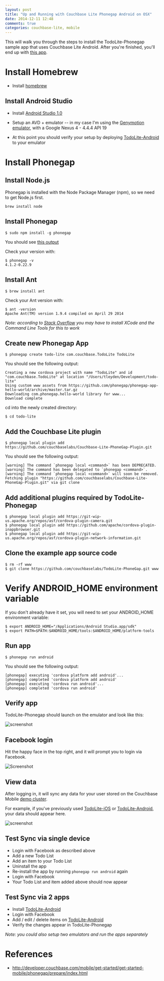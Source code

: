 ```yaml
---
layout: post
title: "Up and Running with Couchbase Lite Phonegap Android on OSX"
date: 2014-12-11 12:48
comments: true
categories: couchbase-lite, mobile
---
```


This will walk you through the steps to install the TodoLite-Phonegap sample app that uses Couchbase Lite Android.  After you're finished, you'll end up with [this app](http://tleyden-misc.s3.amazonaws.com/blog_images/TodoLitePhonegap.png).

# Install Homebrew

* Install [homebrew](http://brew.sh/)

## Install Android Studio 

* Install [Android Studio 1.0](https://developer.android.com/sdk/index.html) 

* Setup an AVD + emulator -- in my case I'm using the [Genymotion emulator](https://www.genymotion.com/), with a Google Nexus 4 - 4.4.4 API 19

* At this point you should verify your setup by deploying [TodoLite-Android](https://github.com/couchbaselabs/ToDoLite-Android) to your emulator

# Install Phonegap

## Install Node.js

Phonegap is installed with the Node Package Manager (npm), so we need to get Node.js first.

```
brew install node
```

## Install Phonegap

```
$ sudo npm install -g phonegap
```

You should see [this output](https://gist.github.com/tleyden/94bf77d084fa9a6cca0c)

Check your version with:

```
$ phonegap -v
4.1.2-0.22.9
```

## Install Ant

```
$ brew install ant
```

Check your Ant version with:

```
$ ant -version
Apache Ant(TM) version 1.9.4 compiled on April 29 2014
```

*Note: according to [Stack Overflow](http://superuser.com/questions/610157/how-do-i-install-ant-on-os-x-mavericks) you may have to install XCode and the Command Line Tools for this to work*

## Create new Phonegap App

```
$ phonegap create todo-lite com.couchbase.TodoLite TodoLite

```

You should see the following output:

    Creating a new cordova project with name "TodoLite" and id "com.couchbase.TodoLite" at location "/Users/tleyden/Development/todo-lite"
    Using custom www assets from https://github.com/phonegap/phonegap-app-hello-world/archive/master.tar.gz
    Downloading com.phonegap.hello-world library for www...
    Download complete

cd into the newly created directory:

```
$ cd todo-lite
```

## Add the Couchbase Lite plugin

```
$ phonegap local plugin add https://github.com/couchbaselabs/Couchbase-Lite-PhoneGap-Plugin.git
```

You should see the following output:

    [warning] The command `phonegap local <command>` has been DEPRECATED.
    [warning] The command has been delegated to `phonegap <command>`.
    [warning] The command `phonegap local <command>` will soon be removed.
    Fetching plugin "https://github.com/couchbaselabs/Couchbase-Lite-PhoneGap-Plugin.git" via git clone

## Add additional plugins required by TodoLite-Phonegap

```
$ phonegap local plugin add https://git-wip-us.apache.org/repos/asf/cordova-plugin-camera.git
$ phonegap local plugin add https://github.com/apache/cordova-plugin-inappbrowser.git 
$ phonegap local plugin add https://git-wip-us.apache.org/repos/asf/cordova-plugin-network-information.git
```

## Clone the example app source code

```
$ rm -rf www
$ git clone https://github.com/couchbaselabs/TodoLite-PhoneGap.git www
```

# Verify ANDROID_HOME environment variable

If you don't already have it set, you will need to set your ANDROID_HOME environment variable:

```
$ export ANDROID_HOME="/Applications/Android Studio.app/sdk"
$ export PATH=$PATH:$ANDROID_HOME/tools:$ANDROID_HOME/platform-tools
```

## Run app

```
$ phonegap run android
```

You should see the following output:

    [phonegap] executing 'cordova platform add android'...
    [phonegap] completed 'cordova platform add android'
    [phonegap] executing 'cordova run android'...
    [phonegap] completed 'cordova run android'


## Verify app 

TodoLite-Phonegap should launch on the emulator and look like this:

![screenshot](http://tleyden-misc.s3.amazonaws.com/blog_images/TodoLitePhonegap.png)

## Facebook login

Hit the happy face in the top right, and it will prompt you to login via Facebook.

![Screenshot](http://tleyden-misc.s3.amazonaws.com/blog_images/TodoLitePhoneGapFacebook.png)

## View data

After logging in, it will sync any data for your user stored on the Couchbase Mobile [demo cluster](https://github.com/couchbaselabs/TodoLite-PhoneGap/blob/aa8bc5a6b35ce8d49ec089ec79952f1a50e207a2/js/index.js#L30).  

For example, if you've previously used [TodoLite-iOS](https://github.com/couchbaselabs/ToDoLite-iOS) or [TodoLite-Android](https://github.com/couchbaselabs/ToDoLite-Android), your data should appear here.

![screenshot](http://tleyden-misc.s3.amazonaws.com/blog_images/TodoLitePhoneGapData.png)

## Test Sync via single device

* Login with Facebook as described above
* Add a new Todo List
* Add an item to your Todo List
* Uninstall the app
* Re-install the app by running `phonegap run android` again
* Login with Facebook
* Your Todo List and item added above should now appear

## Test Sync via 2 apps

* Install [TodoLite-Android](https://github.com/couchbaselabs/ToDoLite-Android)
* Login with Facebook
* Add / edit / delete items on [TodoLite-Android](https://github.com/couchbaselabs/ToDoLite-Android)
* Verify the changes appear in TodoLite-Phonegap

*Note: you could also setup two emulators and run the apps separately*

# References

* http://developer.couchbase.com/mobile/get-started/get-started-mobile/phonegap/prepare/index.html
